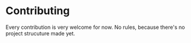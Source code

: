 # Contributing

Every contribution is very welcome for now. No rules, because there's no project strucuture made yet.
